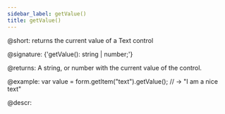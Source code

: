 ```yaml
---
sidebar_label: getValue()
title: getValue()
---          
```


@short: returns the current value of a Text control

@signature: {'getValue(): string | number;'}

@returns:
A string, or number with the current value of the control.

@example:
var value = form.getItem("text").getValue();
// -> "I am a nice text"

@descr:
